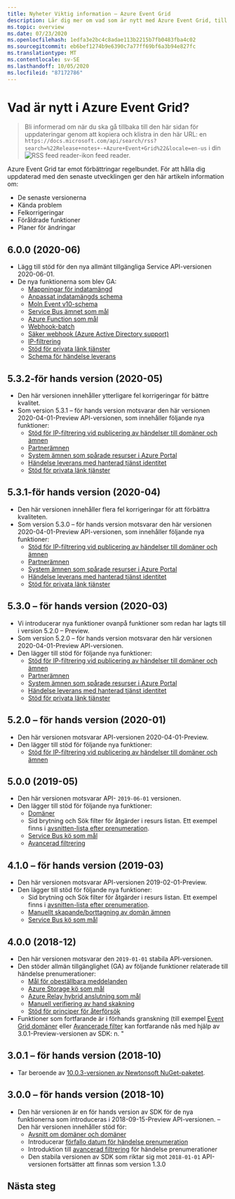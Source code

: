 ```yaml
---
title: Nyheter Viktig information – Azure Event Grid
description: Lär dig mer om vad som är nytt med Azure Event Grid, till exempel senaste versions information, kända problem, fel korrigeringar, inaktuella funktioner och kommande ändringar.
ms.topic: overview
ms.date: 07/23/2020
ms.openlocfilehash: 1edfa3e2bc4c8adae113b2215b7fb0483fba4c02
ms.sourcegitcommit: eb6bef1274b9e6390c7a77ff69bf6a3b94e827fc
ms.translationtype: MT
ms.contentlocale: sv-SE
ms.lasthandoff: 10/05/2020
ms.locfileid: "87172786"
---
```

# <a name="whats-new-in-azure-event-grid"></a>Vad är nytt i Azure Event Grid?

>Bli informerad om när du ska gå tillbaka till den här sidan för uppdateringar genom att kopiera och klistra in den här URL: en `https://docs.microsoft.com/api/search/rss?search=%22Release+notes+-+Azure+Event+Grid%22&locale=en-us` i din ![ RSS feed reader-ikon ](./media/whats-new/feed-icon-16x16.png) feed reader.

Azure Event Grid tar emot förbättringar regelbundet. För att hålla dig uppdaterad med den senaste utvecklingen ger den här artikeln information om:

- De senaste versionerna
- Kända problem
- Felkorrigeringar
- Föråldrade funktioner
- Planer för ändringar

## <a name="600-2020-06"></a>6.0.0 (2020-06)
- Lägg till stöd för den nya allmänt tillgängliga Service API-versionen 2020-06-01.
- De nya funktionerna som blev GA:
    - [Mappningar för indatamängd](input-mappings.md)
    - [Anpassat indatamängds schema](input-mappings.md)
    - [Moln Event v10-schema](cloud-event-schema.md)
    - [Service Bus ämnet som mål](handler-service-bus.md)
    - [Azure Function som mål](handler-functions.md)
    - [Webhook-batch](./edge/delivery-output-batching.md)
    - [Säker webhook (Azure Active Directory support)](secure-webhook-delivery.md)
    - [IP-filtrering](configure-firewall.md)
    - [Stöd för privata länk tjänster](configure-private-endpoints.md)
    - [Schema för händelse leverans](event-schema.md)

## <a name="532-preview-2020-05"></a>5.3.2-för hands version (2020-05)
- Den här versionen innehåller ytterligare fel korrigeringar för bättre kvalitet.
- Som version 5.3.1 – för hands version motsvarar den här versionen 2020-04-01-Preview API-versionen, som innehåller följande nya funktioner: 
    - [Stöd för IP-filtrering vid publicering av händelser till domäner och ämnen](configure-firewall.md)
    - [Partnerämnen](partner-topics-overview.md)
    - [System ämnen som spårade resurser i Azure Portal](system-topics.md)
    - [Händelse leverans med hanterad tjänst identitet](managed-service-identity.md) 
    - [Stöd för privata länk tjänster](configure-private-endpoints.md)

## <a name="531-preview-2020-04"></a>5.3.1-för hands version (2020-04)
- Den här versionen innehåller flera fel korrigeringar för att förbättra kvaliteten.
- Som version 5.3.0 – för hands version motsvarar den här versionen 2020-04-01-Preview API-versionen, som innehåller följande nya funktioner: 
    - [Stöd för IP-filtrering vid publicering av händelser till domäner och ämnen](configure-firewall.md)
    - [Partnerämnen](partner-topics-overview.md)
    - [System ämnen som spårade resurser i Azure Portal](system-topics.md)
    - [Händelse leverans med hanterad tjänst identitet](managed-service-identity.md) 
    - [Stöd för privata länk tjänster](configure-private-endpoints.md)

## <a name="530-preview-2020-03"></a>5.3.0 – för hands version (2020-03)
- Vi introducerar nya funktioner ovanpå funktioner som redan har lagts till i version 5.2.0 – Preview. 
- Som version 5.2.0 – för hands version motsvarar den här versionen 2020-04-01-Preview API-versionen.
- Den lägger till stöd för följande nya funktioner: 
    - [Stöd för IP-filtrering vid publicering av händelser till domäner och ämnen](configure-firewall.md)
    - [Partnerämnen](partner-topics-overview.md)
    - [System ämnen som spårade resurser i Azure Portal](system-topics.md)
    - [Händelse leverans med hanterad tjänst identitet](managed-service-identity.md) 
    - [Stöd för privata länk tjänster](configure-private-endpoints.md)

## <a name="520-preview-2020-01"></a>5.2.0 – för hands version (2020-01)
- Den här versionen motsvarar API-versionen 2020-04-01-Preview.
- Den lägger till stöd för följande nya funktioner:
    - [Stöd för IP-filtrering vid publicering av händelser till domäner och ämnen](configure-firewall.md)

## <a name="500-2019-05"></a>5.0.0 (2019-05)
- Den här versionen motsvarar API- `2019-06-01` versionen.
- Den lägger till stöd för följande nya funktioner:
    * [Domäner](event-domains.md)
    * Sid brytning och Sök filter för åtgärder i resurs listan. Ett exempel finns i [avsnitten-lista efter prenumeration](/rest/api/eventgrid/version2020-04-01-preview/topics/listbysubscription).
    * [Service Bus kö som mål](handler-service-bus.md)
    * [Avancerad filtrering](event-filtering.md#advanced-filtering)

## <a name="410-preview-2019-03"></a>4.1.0 – för hands version (2019-03)
- Den här versionen motsvarar API-versionen 2019-02-01-Preview.
- Den lägger till stöd för följande nya funktioner:
    * Sid brytning och Sök filter för åtgärder i resurs listan. Ett exempel finns i [avsnitten-lista efter prenumeration](/rest/api/eventgrid/version2020-04-01-preview/topics/listbysubscription).
    * [Manuellt skapande/borttagning av domän ämnen](how-to-event-domains.md)
    * [Service Bus kö som mål](handler-service-bus.md)

## <a name="400-2018-12"></a>4.0.0 (2018-12)
- Den här versionen motsvarar den `2019-01-01` stabila API-versionen.
- Den stöder allmän tillgänglighet (GA) av följande funktioner relaterade till händelse prenumerationer:
    * [Mål för obeställbara meddelanden](manage-event-delivery.md)
    * [Azure Storage kö som mål](handler-storage-queues.md)
    * [Azure Relay hybrid anslutning som mål](handler-relay-hybrid-connections.md)
    * [Manuell verifiering av hand skakning](webhook-event-delivery.md)
    * [Stöd för principer för återförsök](delivery-and-retry.md)
- Funktioner som fortfarande är i förhands granskning (till exempel [Event Grid domäner](event-domains.md) eller [Avancerade filter](event-filtering.md#advanced-filtering) kan fortfarande nås med hjälp av 3.0.1-Preview-versionen av SDK: n. "

## <a name="301-preview-2018-10"></a>3.0.1 – för hands version (2018-10)
- Tar beroende av [10.0.3-versionen av Newtonsoft NuGet-paketet](https://www.nuget.org/packages/Newtonsoft.Json/10.0.3).

## <a name="300-preview-2018-10"></a>3.0.0 – för hands version (2018-10)
- Den här versionen är en för hands version av SDK för de nya funktionerna som introduceras i 2018-09-15-Preview API-versionen. – Den här versionen innehåller stöd för:
    - [Avsnitt om domäner och domäner](event-domains.md)
    - Introducerar [förfallo datum för händelse prenumeration](concepts.md#event-subscription-expiration)
    - Introduktion till [avancerad filtrering](event-filtering.md#advanced-filtering) för händelse prenumerationer
    - Den stabila versionen av SDK som riktar sig mot `2018-01-01` API-versionen fortsätter att finnas som version 1.3.0

## <a name="next-steps"></a>Nästa steg
